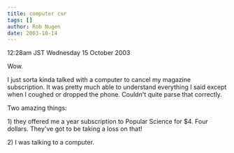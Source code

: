 ```yaml
---
title: computer csr
tags: []
author: Rob Nugen
date: 2003-10-14
---
```


<p class=date>12:28am JST Wednesday 15 October 2003</p>

<p>Wow.</p>

<p>I just sorta kinda talked with a computer to cancel my magazine
subscription.  It was pretty much able to understand everything I said
except when I coughed or dropped the phone.   Couldn't quite parse
that correctly.</p>

<p>Two amazing things:</p>

<p>1) they offered me a year subscription to Popular Science for $4.
Four dollars.  They've got to be taking a loss on that!</p>

<p>2) I was talking to a computer.</p>
